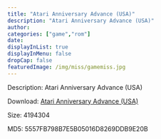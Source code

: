 ```yaml
---
title: "Atari Anniversary Advance (USA)"
description: "Atari Anniversary Advance (USA)"
author: 
categories: ["game","rom"]
date: 
displayInList: true
displayInMenu: false
dropCap: false
featuredImage: /img/miss/gamemiss.jpg
---
```


Description: Atari Anniversary Advance (USA)

Download: <a style="text-decoration:underline;" href="https://mega.nz/#!GGBEWQ6A!24kfUlwny9a2tw1r9uJZe3J1XU8wLP9LmJSIcqW7b_w" target = "_blank" rel = "nofollow" > Atari Anniversary Advance (USA)</a>

Size: 4194304

MD5: 5557FB798B7E5B05016D8269DDB9E20B

